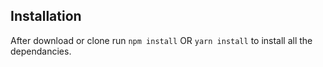 
## Installation 
After download or clone run `npm install` OR `yarn install` to install all the dependancies.
